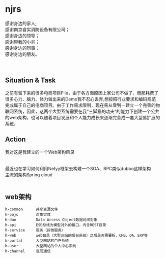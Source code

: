 # njrs

感谢身边的家人;<br>
感谢南京睿实消防设备有限公司；<br>
感谢身边的领导；<br>
感谢带我的小哥；<br>
感谢身边的同事；<br>
感谢身边的朋友。<br>
<br>
<br>
## Situation & Task

  之前有留下来的很多电商项目File，由于各方面原因上家公司不做了，而那耗费了很多心力、脑力、体力做出来的Demo我不忍心丢弃,想按照行业要求和编码规范完成属于自己的电商项目。由于工作需求限制，现在需从零到一建立一个完善的物联网系统，因此，这两个大型系统需要在我“三脚猫的功夫”的能力下创建一个公共的web架构，也可以随着项目发展和个人能力成长来逐渐完善成一套大型易扩展的系统。
<br>
## Action

我对这是我建立的一个Web架构目录<br>
<br>
<br>
最近也在学习如何利用Netyy框架去构建一个SOA、RPC类似dubbo这样架构<br>
主流的架构Spring cloud<br>
<br>
## web架构
```
h-common      共享资源文件
h-pojo        对象实体
h-dao         Data Access Object数据访问对象
h-api         ESB总线为模型对外的接口，内含REST目录
h-service     服务（拆微服务）
h-web         web目录（大型网站的后台系统）之后是否需要拆，CMS、OA、ERP等
h-portal      大型网站的门户系统
h-user        大型网站的个人中心系统
h-channel     底层通信
```
